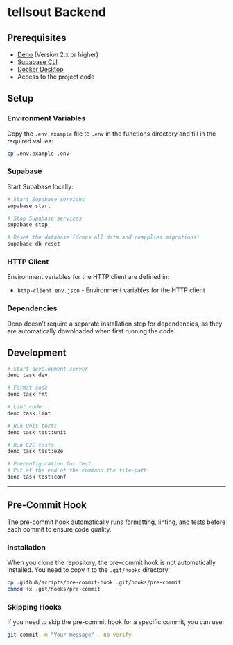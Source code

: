 # tellsout Backend

## Prerequisites

- [Deno](https://deno.land/manual/getting_started/installation) (Version 2.x or higher)
- [Supabase CLI](https://supabase.com/docs/guides/cli)
- [Docker Desktop](https://www.docker.com/products/docker-desktop/)
- Access to the project code

## Setup

### Environment Variables

Copy the `.env.example` file to `.env` in the functions directory and fill in the required values:

```bash
cp .env.example .env
```

### Supabase

Start Supabase locally:

```bash
# Start Supabase services
supabase start

# Stop Supabase services
supabase stop

# Reset the database (drops all data and reapplies migrations)
supabase db reset
```

### HTTP Client

Environment variables for the HTTP client are defined in:

- `http-client.env.json` - Environment variables for the HTTP client

### Dependencies

Deno doesn't require a separate installation step for dependencies, as they are automatically
downloaded when first running the code.

## Development

```bash
# Start development server
deno task dev

# Format code
deno task fmt

# Lint code
deno task lint

# Run Unit tests
deno task test:unit

# Run E2E tests 
deno task test:e2e

# Preconfiguration for test
# Put at the end of the command the file-path
deno task test:conf
```

---

## Pre-Commit Hook

The pre-commit hook automatically runs formatting, linting, and tests before each commit to ensure
code quality.

### Installation

When you clone the repository, the pre-commit hook is not automatically installed. You need to copy
it to the `.git/hooks` directory:

```bash
cp .github/scripts/pre-commit-hook .git/hooks/pre-commit
chmod +x .git/hooks/pre-commit
```

### Skipping Hooks

If you need to skip the pre-commit hook for a specific commit, you can use:

```bash
git commit -m "Your message" --no-verify
```
